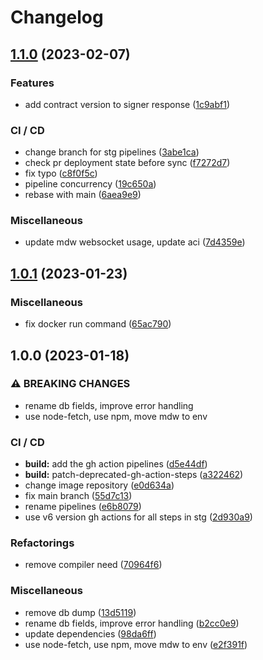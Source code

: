 # Changelog

## [1.1.0](https://github.com/aeternity/ga-multisig-backend/compare/v1.0.1...v1.1.0) (2023-02-07)


### Features

* add contract version to signer response ([1c9abf1](https://github.com/aeternity/ga-multisig-backend/commit/1c9abf18675bc5cccf0572e614287ecadc0bf258))


### CI / CD

* change branch for stg pipelines ([3abe1ca](https://github.com/aeternity/ga-multisig-backend/commit/3abe1ca53ad4b3d05be112c77fcc0c556300b8c7))
* check pr deployment state before sync ([f7272d7](https://github.com/aeternity/ga-multisig-backend/commit/f7272d75eb828228e3aad7567c5f1029ba938173))
* fix typo ([c8f0f5c](https://github.com/aeternity/ga-multisig-backend/commit/c8f0f5c20f5a4bc6dce5923ead2c72d2ab72aa8e))
* pipeline concurrency ([19c650a](https://github.com/aeternity/ga-multisig-backend/commit/19c650a951fb12d981f52d6199035ca994649798))
* rebase with main ([6aea9e9](https://github.com/aeternity/ga-multisig-backend/commit/6aea9e998d461d3fc14e4350d97ca05124f5cc5a))


### Miscellaneous

* update mdw websocket usage, update aci ([7d4359e](https://github.com/aeternity/ga-multisig-backend/commit/7d4359e9f4baef65d80aeeff696ea86791215231))

## [1.0.1](https://github.com/aeternity/ga-multisig-backend/compare/v1.0.0...v1.0.1) (2023-01-23)


### Miscellaneous

* fix docker run command ([65ac790](https://github.com/aeternity/ga-multisig-backend/commit/65ac790961b87c54375611a6e91b3ddbc04f1bc3))

## 1.0.0 (2023-01-18)


### ⚠ BREAKING CHANGES

* rename db fields, improve error handling
* use node-fetch, use npm, move mdw to env

### CI / CD

* **build:** add the gh action pipelines ([d5e44df](https://github.com/aeternity/ga-multisig-backend/commit/d5e44dfa46cd961bef02c5782863f5d0ca6cbc61))
* **build:** patch-deprecated-gh-action-steps ([a322462](https://github.com/aeternity/ga-multisig-backend/commit/a32246237724d5cde666738bb2c16670c08ce4ec))
* change image repository ([e0d634a](https://github.com/aeternity/ga-multisig-backend/commit/e0d634ab36bf3a70b3686e4df26db00843ab5721))
* fix main branch ([55d7c13](https://github.com/aeternity/ga-multisig-backend/commit/55d7c138f1febdb62c505984b185cba55ff7c25a))
* rename pipelines ([e6b8079](https://github.com/aeternity/ga-multisig-backend/commit/e6b807962115840d0c6f8b67469423052bbc811e))
* use v6 version gh actions for all steps in stg ([2d930a9](https://github.com/aeternity/ga-multisig-backend/commit/2d930a9b4b6744c1108788c71ce8e9d900510889))


### Refactorings

* remove compiler need ([70964f6](https://github.com/aeternity/ga-multisig-backend/commit/70964f67d6e24f1dd77bd0eb57e6e1b2f8092562))


### Miscellaneous

* remove db dump ([13d5119](https://github.com/aeternity/ga-multisig-backend/commit/13d511913e0a0e89bf68b1b4f00025908d291a70))
* rename db fields, improve error handling ([b2cc0e9](https://github.com/aeternity/ga-multisig-backend/commit/b2cc0e9455dd1db8cd54caef26defa09e6212fff))
* update dependencies ([98da6ff](https://github.com/aeternity/ga-multisig-backend/commit/98da6ff999b2ad72085b974a05fd2deb04cfac4a))
* use node-fetch, use npm, move mdw to env ([e2f391f](https://github.com/aeternity/ga-multisig-backend/commit/e2f391f2c2a8ce0882325be0dff619f8d065541f))
